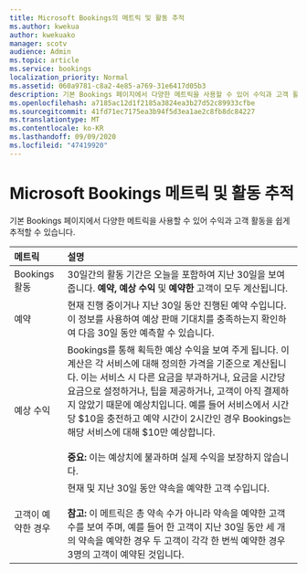 ```yaml
---
title: Microsoft Bookings의 메트릭 및 활동 추적
ms.author: kwekua
author: kwekuako
manager: scotv
audience: Admin
ms.topic: article
ms.service: bookings
localization_priority: Normal
ms.assetid: 060a9781-c8a2-4e85-a769-31e6417d05b3
description: 기본 Bookings 페이지에서 다양한 메트릭을 사용할 수 있어 수익과 고객 활동을 쉽게 추적할 수 있습니다.
ms.openlocfilehash: a7185ac12d1f2185a3824ea3b27d52c89933cfbe
ms.sourcegitcommit: 41fd71ec7175ea3b94f5d3ea1ae2c8fb8dc84227
ms.translationtype: MT
ms.contentlocale: ko-KR
ms.lasthandoff: 09/09/2020
ms.locfileid: "47419920"
---
```

# <a name="microsoft-bookings-metrics-and-activity-tracking"></a>Microsoft Bookings 메트릭 및 활동 추적

기본 Bookings 페이지에서 다양한 메트릭을 사용할 수 있어 수익과 고객 활동을 쉽게 추적할 수 있습니다.

| 메트릭 | 설명 |
|:---|:---|
| Bookings 활동 | 30일간의 활동 기간은 오늘을 포함하여 지난 30일을 보여줍니다. **예약,** **예상 수익** 및 **예약한** 고객이 모두 계산됩니다. |
| 예약 | 현재 진행 중이거나 지난 30일 동안 진행된 예약 수입니다. 이 정보를 사용하여 예상 판매 기대치를 충족하는지 확인하여 다음 30일 동안 예측할 수 있습니다. |
| 예상 수익 | Bookings를 통해 획득한 예상 수익을 보여 주게 됩니다. 이 계산은 각 서비스에 대해 정의한 가격을 기준으로 계산됩니다. 이는 서비스 시 다른 요금을 부과하거나, 요금을 시간당 요금으로 설정하거나, 팁을 제공하거나, 고객이 아직 결제하지 않았기 때문에 예상치입니다. 예를 들어 서비스에서 시간당 $10을 충전하고 예약 시간이 2시간인 경우 Bookings는 해당 서비스에 대해 $10만 예상합니다.<br/><br/>**중요:** 이는 예상치에 불과하며 실제 수익을 보장하지 않습니다. |
| 고객이 예약한 경우 | 현재 및 지난 30일 동안 약속을 예약한 고객 수입니다.<br/><br/>**참고:** 이 메트릭은 총 약속 수가 아니라 약속을 예약한 고객 수를 보여 주며, 예를 들어 한 고객이 지난 30일 동안 세 개의 약속을 예약한 경우 두 고객이 각각 한 번씩 예약한 경우 3명의 고객이 예약된 것입니다. |
